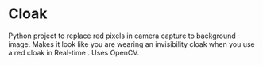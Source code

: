 # Cloak
Python project to replace red pixels in camera capture to background image. Makes it look like you are wearing an invisibility cloak when you use a red cloak in Real-time . Uses OpenCV.
